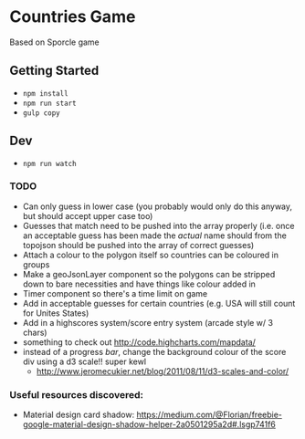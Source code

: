 # Countries Game
Based on Sporcle game

## Getting Started
- `npm install`
- `npm run start`
- `gulp copy`

## Dev
- `npm run watch`

### TODO
- Can only guess in lower case (you probably would only do this anyway, but should accept upper case too)
- Guesses that match need to be pushed into the array properly (i.e. once an acceptable guess has been made the _actual_ name should from the topojson should be pushed into the array of correct guesses)
- Attach a colour to the polygon itself so countries can be coloured in groups
- Make a geoJsonLayer component so the polygons can be stripped down to bare necessities and have things like colour added in
- Timer component so there's a time limit on game
- Add in acceptable guesses for certain countries (e.g. USA will still count for Unites States)
- Add in a highscores system/score entry system (arcade style w/ 3 chars)
- something to check out http://code.highcharts.com/mapdata/
- instead of a progress _bar_, change the background colour of the score div using a d3 scale!! super kewl
  - http://www.jeromecukier.net/blog/2011/08/11/d3-scales-and-color/


### Useful resources discovered:
- Material design card shadow: https://medium.com/@Florian/freebie-google-material-design-shadow-helper-2a0501295a2d#.lsgp741f6